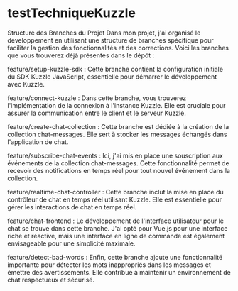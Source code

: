 # testTechniqueKuzzle
Structure des Branches du Projet
Dans mon projet, j'ai organisé le développement en utilisant une structure de branches spécifique pour faciliter la gestion des fonctionnalités et des corrections. Voici les branches que vous trouverez déjà présentes dans le dépôt :

feature/setup-kuzzle-sdk : Cette branche contient la configuration initiale du SDK Kuzzle JavaScript, essentielle pour démarrer le développement avec Kuzzle.

feature/connect-kuzzle : Dans cette branche, vous trouverez l'implémentation de la connexion à l'instance Kuzzle. Elle est cruciale pour assurer la communication entre le client et le serveur Kuzzle.

feature/create-chat-collection : Cette branche est dédiée à la création de la collection chat-messages. Elle sert à stocker les messages échangés dans l'application de chat.

feature/subscribe-chat-events : Ici, j'ai mis en place une souscription aux événements de la collection chat-messages. Cette fonctionnalité permet de recevoir des notifications en temps réel pour tout nouvel événement dans la collection.

feature/realtime-chat-controller : Cette branche inclut la mise en place du contrôleur de chat en temps réel utilisant Kuzzle. Elle est essentielle pour gérer les interactions de chat en temps réel.

feature/chat-frontend : Le développement de l'interface utilisateur pour le chat se trouve dans cette branche. J'ai opté pour Vue.js pour une interface riche et réactive, mais une interface en ligne de commande est également envisageable pour une simplicité maximale.

feature/detect-bad-words : Enfin, cette branche ajoute une fonctionnalité importante pour détecter les mots inappropriés dans les messages et émettre des avertissements. Elle contribue à maintenir un environnement de chat respectueux et sécurisé.
